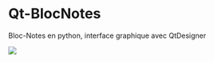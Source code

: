 # Qt-BlocNotes
Bloc-Notes en python, interface graphique avec QtDesigner

<img src="https://image.noelshack.com/fichiers/2018/23/2/1528215731-screenshotqtnotes.png" />
